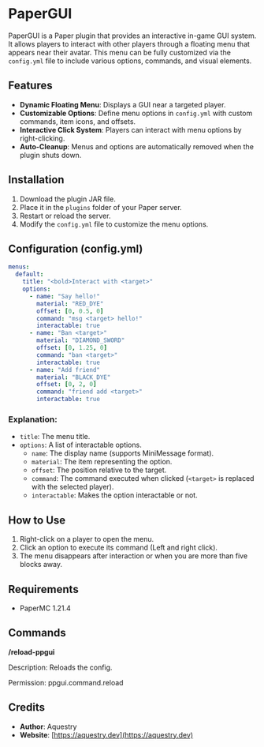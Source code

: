 # PaperGUI

PaperGUI is a Paper plugin that provides an interactive in-game GUI system. It allows players to interact with other players through a floating menu that appears near their avatar. This menu can be fully customized via the `config.yml` file to include various options, commands, and visual elements.

## Features
- **Dynamic Floating Menu**: Displays a GUI near a targeted player.
- **Customizable Options**: Define menu options in `config.yml` with custom commands, item icons, and offsets.
- **Interactive Click System**: Players can interact with menu options by right-clicking.
- **Auto-Cleanup**: Menus and options are automatically removed when the plugin shuts down.

## Installation
1. Download the plugin JAR file.
2. Place it in the `plugins` folder of your Paper server.
3. Restart or reload the server.
4. Modify the `config.yml` file to customize the menu options.

## Configuration (config.yml)
```yaml
menus:
  default:
    title: "<bold>Interact with <target>"
    options:
      - name: "Say hello!"
        material: "RED_DYE"
        offset: [0, 0.5, 0]
        command: "msg <target> hello!"
        interactable: true
      - name: "Ban <target>"
        material: "DIAMOND_SWORD"
        offset: [0, 1.25, 0]
        command: "ban <target>"
        interactable: true
      - name: "Add friend"
        material: "BLACK_DYE"
        offset: [0, 2, 0]
        command: "friend add <target>"
        interactable: true
```

### Explanation:
- `title`: The menu title.
- `options`: A list of interactable options.
    - `name`: The display name (supports MiniMessage format).
    - `material`: The item representing the option.
    - `offset`: The position relative to the target.
    - `command`: The command executed when clicked (`<target>` is replaced with the selected player).
    - `interactable`: Makes the option interactable or not.

## How to Use
1. Right-click on a player to open the menu.
2. Click an option to execute its command (Left and right click).
3. The menu disappears after interaction or when you are more than five blocks away.

## Requirements
- PaperMC 1.21.4

## Commands
**/reload-ppgui**

Description: Reloads the config.

Permission: ppgui.command.reload

## Credits
- **Author**: Aquestry
- **Website**: [https://aquestry.dev](https://aquestry.dev)